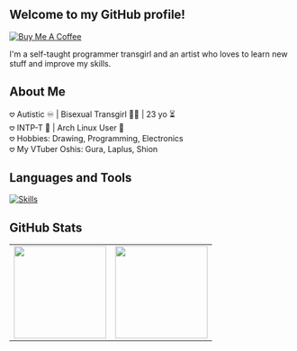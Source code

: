 ## Welcome to my GitHub profile!

[![Buy Me A Coffee](https://img.shields.io/badge/Buy%20Me%20A%20Coffee-FFDD00?style=for-the-badge&logo=buymeacoffee&logoColor=black)](https://www.buymeacoffee.com/skyethedoggy)

I'm a self-taught programmer transgirl and an artist who loves to learn new stuff and improve my skills.

## About Me
𖹭 Autistic ♾️ | Bisexual Transgirl 🏳️‍⚧️ | 23 yo ⏳</br>
𖹭 INTP-T 💭 | Arch Linux User 🐧</br>
𖹭 Hobbies: Drawing, Programming, Electronics</br>
𖹭 My VTuber Oshis: Gura, Laplus, Shion</br>

## Languages and Tools
[![Skills](https://skillicons.dev/icons?i=discord,bots,arch,linux,md,vscode,git,github,nodejs,react,vite,raspberrypi,js,ts,py,html,css,sass,tailwind)](https://skillicons.dev)

## GitHub Stats
<table>
  <tr>
    <td>
      <img height="164px" src="https://github-readme-stats.vercel.app/api?username=SkyeTheDoggy&show_icons=true&count_private=false&hide_border=true&theme=onedark" />
    </td>
    <td>
      <img height="164px" src="https://github-readme-stats.vercel.app/api/top-langs/?username=SkyeTheDoggy&hide_border=true&count_private=false&layout=compact&theme=onedark" />
    </td>
  </tr>
</table>

